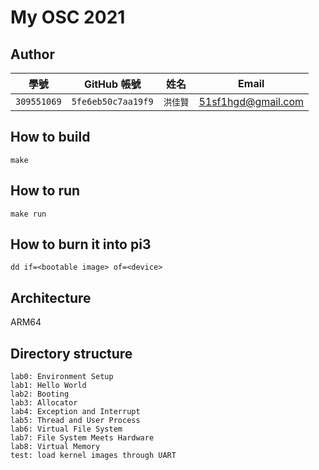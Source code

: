 # My OSC 2021

## Author

| 學號 | GitHub 帳號 | 姓名 | Email |
| --- | ----------- | --- | --- |
|`309551069`| `5fe6eb50c7aa19f9` | `洪佳賢` | 51sf1hgd@gmail.com |

## How to build

`make`

## How to run

`make run`

## How to burn it into pi3

`dd if=<bootable image> of=<device>`

## Architecture

ARM64

## Directory structure

```
lab0: Environment Setup
lab1: Hello World
lab2: Booting
lab3: Allocator
lab4: Exception and Interrupt
lab5: Thread and User Process
lab6: Virtual File System
lab7: File System Meets Hardware
lab8: Virtual Memory
test: load kernel images through UART
```

